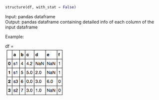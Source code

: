 ```python
structure(df, with_stat = False)
```
Input:  pandas dataframe  
Output: pandas dataframe containing detailed info of each column of the input dataframe  

Example:  

df =   
![](imgs/structure-1.png) 


